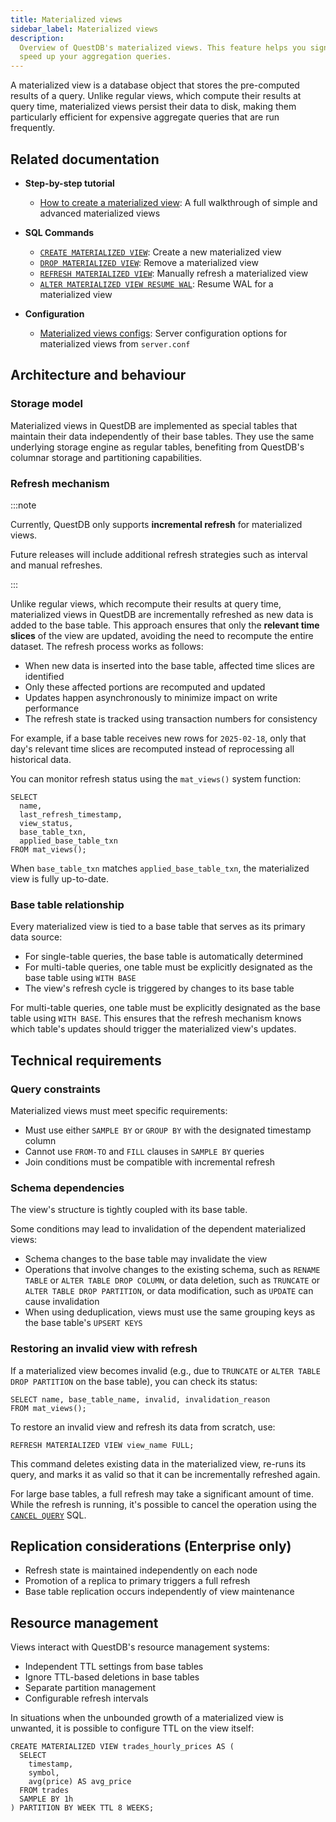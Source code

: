 ```yaml
---
title: Materialized views
sidebar_label: Materialized views
description:
  Overview of QuestDB's materialized views. This feature helps you significantly
  speed up your aggregation queries.
---
```


A materialized view is a database object that stores the pre-computed results of a query.
Unlike regular views, which compute their results at query time, materialized views persist their data to disk, making them particularly efficient for expensive
aggregate queries that are run frequently.

## Related documentation

- **Step-by-step tutorial** 
  - [How to create a materialized view](/blog/how-to-create-a-materialized-view/): A full walkthrough of simple and advanced materialized views

- **SQL Commands**
  - [`CREATE MATERIALIZED VIEW`](/docs/reference/sql/create-mat-view/): Create a new materialized view
  - [`DROP MATERIALIZED VIEW`](/docs/reference/sql/drop-mat-view/): Remove a materialized view
  - [`REFRESH MATERIALIZED VIEW`](/docs/reference/sql/refresh-mat-view/): Manually refresh a materialized view
  - [`ALTER MATERIALIZED VIEW RESUME WAL`](/docs/reference/sql/alter-mat-view-resume-wal/): Resume WAL for a materialized view

- **Configuration**
  - [Materialized views configs](/docs/configuration/#materialized-views): Server configuration options for materialized views from `server.conf`


## Architecture and behaviour

### Storage model

Materialized views in QuestDB are implemented as special tables that maintain their
data independently of their base tables. They use the same underlying storage
engine as regular tables, benefiting from QuestDB's columnar storage and
partitioning capabilities.

### Refresh mechanism

:::note

Currently, QuestDB only supports **incremental refresh** for materialized views.

Future releases will include additional refresh strategies such as interval and
manual refreshes.

:::

Unlike regular views, which recompute their results at query time, materialized views 
in QuestDB are incrementally refreshed as new data is added to the base table. This 
approach ensures that only the **relevant time slices** of the view are updated, 
avoiding the need to recompute the entire dataset. The refresh process works as follows:

  - When new data is inserted into the base table, affected time slices are identified
  - Only these affected portions are recomputed and updated
  - Updates happen asynchronously to minimize impact on write performance
  - The refresh state is tracked using transaction numbers for consistency

For example, if a base table receives new rows for `2025-02-18`, only that day's relevant 
time slices are recomputed instead of reprocessing all historical data.

You can monitor refresh status using the `mat_views()` system function:

```questdb-sql title="Listing all materialized views"
SELECT
  name,
  last_refresh_timestamp,
  view_status,
  base_table_txn,
  applied_base_table_txn
FROM mat_views();
```

When `base_table_txn` matches `applied_base_table_txn`, the materialized view is fully up-to-date.

### Base table relationship

Every materialized view is tied to a base table that serves as its primary data source:

  - For single-table queries, the base table is automatically determined
  - For multi-table queries, one table must be explicitly designated as the base table using `WITH BASE`
  - The view's refresh cycle is triggered by changes to its base table

For multi-table queries, one table must be explicitly designated as the base table using `WITH BASE`. This ensures that the refresh mechanism knows which table's updates should trigger the materialized view's updates.

## Technical requirements

### Query constraints

Materialized views must meet specific requirements:

  - Must use either `SAMPLE BY` or `GROUP BY` with the designated timestamp column
  - Cannot use `FROM-TO` and `FILL` clauses in `SAMPLE BY` queries
  - Join conditions must be compatible with incremental refresh

### Schema dependencies

The view's structure is tightly coupled with its base table.

Some conditions may lead to invalidation of the dependent materialized views:

  - Schema changes to the base table may invalidate the view
  - Operations that involve changes to the existing schema, such as `RENAME TABLE` or `ALTER TABLE DROP COLUMN`, or data deletion, such as `TRUNCATE` or `ALTER TABLE DROP PARTITION`, or data modification, such as `UPDATE` can cause invalidation
  - When using deduplication, views must use the same grouping keys as the base table's `UPSERT KEYS`

### Restoring an invalid view with refresh

If a materialized view becomes invalid (e.g., due to `TRUNCATE` or `ALTER TABLE DROP PARTITION` on the base table), 
you can check its status:

```questdb-sql title="Checking view status"
SELECT name, base_table_name, invalid, invalidation_reason
FROM mat_views();
```

To restore an invalid view and refresh its data from scratch, use:

```questdb-sql title="Restoring an invalid view"
REFRESH MATERIALIZED VIEW view_name FULL;
```

This command deletes existing data in the materialized view, re-runs its query,
and marks it as valid so that it can be incrementally refreshed again.

For large base tables, a full refresh may take a significant amount of time.
While the refresh is running, it's possible to cancel the operation using the
[`CANCEL QUERY`](/docs/reference/sql/cancel-query/) SQL.

## Replication considerations (Enterprise only)

  - Refresh state is maintained independently on each node
  - Promotion of a replica to primary triggers a full refresh
  - Base table replication occurs independently of view maintenance

## Resource management

Views interact with QuestDB's resource management systems:

  - Independent TTL settings from base tables
  - Ignore TTL-based deletions in base tables
  - Separate partition management
  - Configurable refresh intervals

In situations when the unbounded growth of a materialized view is unwanted, it
is possible to configure TTL on the view itself:

```questdb-sql title="Create a materialized view with a TTL policy"
CREATE MATERIALIZED VIEW trades_hourly_prices AS (
  SELECT
    timestamp,
    symbol,
    avg(price) AS avg_price
  FROM trades
  SAMPLE BY 1h
) PARTITION BY WEEK TTL 8 WEEKS;
```

